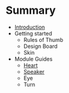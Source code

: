 # Summary

* [Introduction](README.md)
* Getting started
   * Rules of Thumb
   * Design Board
   * Skin
* Module Guides
   * [Heart](modules/heart.md)
   * [Speaker](modules/speaker.md)
   * Eye
   * Turn

